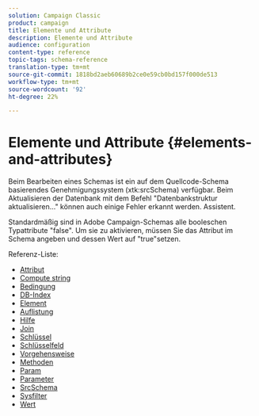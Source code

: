 ```yaml
---
solution: Campaign Classic
product: campaign
title: Elemente und Attribute
description: Elemente und Attribute
audience: configuration
content-type: reference
topic-tags: schema-reference
translation-type: tm+mt
source-git-commit: 1818bd2aeb60689b2ce0e59cb0bd157f000de513
workflow-type: tm+mt
source-wordcount: '92'
ht-degree: 22%

---
```



# Elemente und Attribute {#elements-and-attributes}

Beim Bearbeiten eines Schemas ist ein auf dem Quellcode-Schema basierendes Genehmigungssystem (xtk:srcSchema) verfügbar. Beim Aktualisieren der Datenbank mit dem Befehl &quot;Datenbankstruktur aktualisieren...&quot; können auch einige Fehler erkannt werden. Assistent.

Standardmäßig sind in Adobe Campaign-Schemas alle booleschen Typattribute &quot;false&quot;. Um sie zu aktivieren, müssen Sie das Attribut im Schema angeben und dessen Wert auf &quot;true&quot;setzen.

Referenz-Liste:

* [Attribut](schema/attribute.md)
* [Compute string](schema/compute-string.md)
* [Bedingung](schema/condition.md)
* [DB-Index](schema/db-index.md)
* [Element](schema/element.md)
* [Auflistung](schema/enumeration.md)
* [Hilfe](schema/help.md)
* [Join](schema/join.md)
* [Schlüssel](schema/key.md)
* [Schlüsselfeld](schema/keyfield.md)
* [Vorgehensweise](schema/method.md)
* [Methoden](schema/methods.md)
* [Param](schema/param.md)
* [Parameter](schema/parameters.md)
* [SrcSchema](schema/srcschema.md)
* [Sysfilter](schema/sysfilter.md)
* [Wert](schema/value.md)
